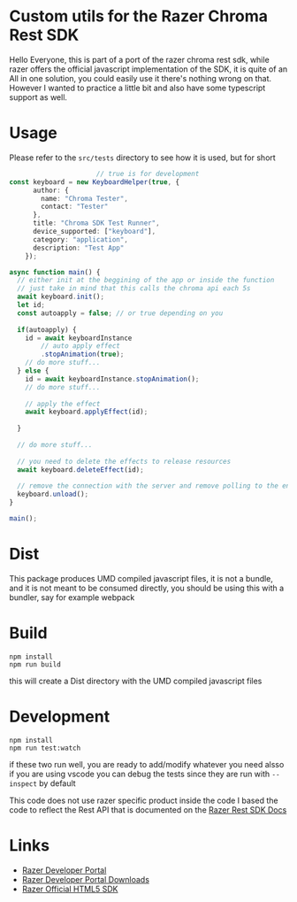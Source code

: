 # Custom utils for the Razer Chroma Rest SDK

Hello Everyone, this is part of a port of the razer chroma rest sdk, while
razer offers the official javascript implementation of the SDK, it is quite of an All in one solution, you could easily use it there's nothing wrong on that. However I wanted to practice a little bit and also have some typescript support as well.


# Usage
Please refer to the `src/tests` directory to see how it is used, but for short
```ts
                      // true is for development
const keyboard = new KeyboardHelper(true, {
      author: {
        name: "Chroma Tester",
        contact: "Tester"
      },
      title: "Chroma SDK Test Runner",
      device_supported: ["keyboard"],
      category: "application",
      description: "Test App"
    });

async function main() {
  // either init at the beggining of the app or inside the function
  // just take in mind that this calls the chroma api each 5s
  await keyboard.init(); 
  let id;
  const autoapply = false; // or true depending on you
  
  if(autoapply) {
    id = await keyboardInstance
        // auto apply effect
        .stopAnimation(true);
    // do more stuff...
  } else {
    id = await keyboardInstance.stopAnimation();
    // do more stuff...
  
    // apply the effect
    await keyboard.applyEffect(id);
    
  }
  
  // do more stuff...
  
  // you need to delete the effects to release resources
  await keyboard.deleteEffect(id); 
  
  // remove the connection with the server and remove polling to the endpoint
  keyboard.unload();
}

main();
```


# Dist
This package produces UMD compiled javascript files, it is not a bundle, and it is not meant to be consumed directly,
you should be using this with a bundler, say for example webpack

# Build
```
npm install
npm run build
```
this will create a Dist directory with the UMD compiled javascript files

# Development
```
npm install
npm run test:watch
```
if these two run well, you are ready to add/modify whatever you need
alsso if you are using vscode you can debug the tests since they are run with
`--inspect` by default


This code does not use razer specific product inside the code I based the code to reflect the Rest API that is documented on the [Razer Rest SDK Docs](https://assets.razerzone.com/dev_portal/REST/html/index.html)

# Links
- [Razer Developer Portal](https://developer.razer.com)
- [Razer Developer Portal Downloads](https://developer.razer.com/works-with-chroma/download)
- [Razer Official HTML5 SDK](https://github.com/razerofficial/HTML5ChromaSDK)
